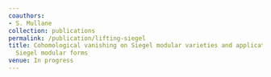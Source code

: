 ```yaml
---
coauthors:
- S. Mullane
collection: publications
permalink: /publication/lifting-siegel
title: Cohomological vanishing on Siegel modular varieties and applications to lifting
  Siegel modular forms
venue: In progress
---
```

